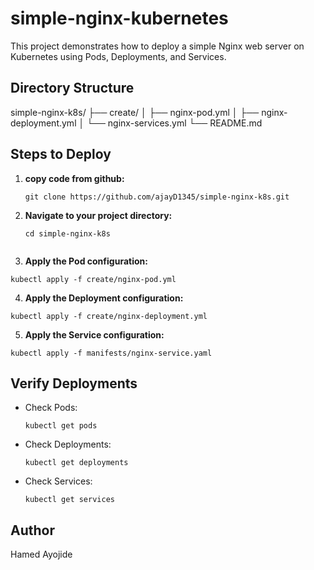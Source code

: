 # simple-nginx-kubernetes

This project demonstrates how to deploy a simple Nginx web server on Kubernetes using Pods, Deployments, and Services.

## Directory Structure

simple-nginx-k8s/
├── create/
│ ├── nginx-pod.yml
│ ├── nginx-deployment.yml
│ └── nginx-services.yml
└── README.md


## Steps to Deploy

1. **copy code from github:**

   ```
   git clone https://github.com/ajayD1345/simple-nginx-k8s.git
   
   ```
2. **Navigate to your project directory:**

   ```
   cd simple-nginx-k8s
  
   ```
3. **Apply the Pod configuration:**

  ```
  kubectl apply -f create/nginx-pod.yml

  ```
4. **Apply the Deployment configuration:**

  ```
  kubectl apply -f create/nginx-deployment.yml

  ```
5. **Apply the Service configuration:**

  ```
  kubectl apply -f manifests/nginx-service.yaml

  ```
## Verify Deployments

- Check Pods:
  ```
  kubectl get pods

  ```
- Check Deployments:
  ```
  kubectl get deployments

  ```
- Check Services:
  ```
  kubectl get services
  ```
## Author
Hamed Ayojide
